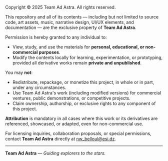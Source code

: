 Copyright © 2025 Team Ad Astra. All rights reserved.

This repository and all of its contents — including but not limited to source code, art assets, music, narrative design, UI/UX elements, and documentation — are the exclusive property of **Team Ad Astra**.

Permission is hereby granted to any individual to:

- View, study, and use the materials for **personal, educational, or non-commercial purposes**.
- Modify the contents locally for learning, experimentation, or prototyping, provided all derivative works remain **private and unpublished**.

You may **not**:

- Redistribute, repackage, or monetize this project, in whole or in part, under any circumstances.
- Use Team Ad Astra's work (including modified versions) for commercial ventures, public demonstrations, or competitive projects.
- Claim ownership, authorship, or exclusive rights to any component of this project.

**Attribution** is mandatory in all cases where this work or its derivatives are referenced, showcased, or adapted, even for non-commercial use.

For licensing inquiries, collaboration proposals, or special permissions, contact **Team Ad Astra** directly at nw_belloul@esi.dz.

---

**Team Ad Astra** — *Guiding explorers to the stars.*  
